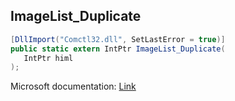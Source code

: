 ## ImageList_Duplicate

```csharp
[DllImport("Comctl32.dll", SetLastError = true)]
public static extern IntPtr ImageList_Duplicate(
   IntPtr himl
);
```

Microsoft documentation: [Link](https://docs.microsoft.com/en-us/windows/win32/api/commctrl/nf-commctrl-imagelist_duplicate)
